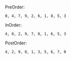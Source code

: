 PreOrder:
```
0, 4, 7, 9, 2, 6, 1, 8, 5, 3
```
InOrder:
```
4, 0, 2, 9, 7, 8, 1, 6, 5, 3
```
PostOrder:
```
4, 2, 9, 8, 1, 3, 5, 6, 7, 0
```

